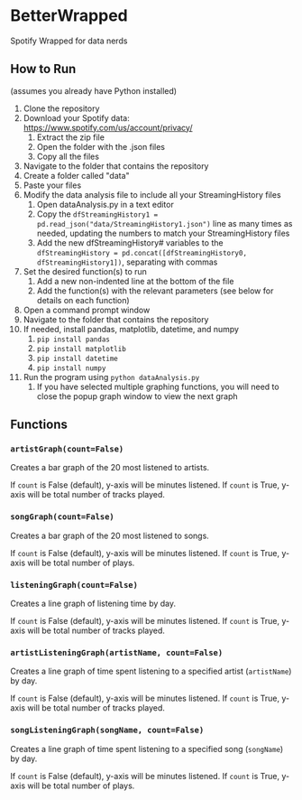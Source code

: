 # BetterWrapped
Spotify Wrapped for data nerds

## How to Run
(assumes you already have Python installed)
1. Clone the repository
2. Download your Spotify data: https://www.spotify.com/us/account/privacy/
	1. Extract the zip file
	2. Open the folder with the .json files
	3. Copy all the files
3. Navigate to the folder that contains the repository
4. Create a folder called "data"
5. Paste your files
6. Modify the data analysis file to include all your StreamingHistory files
	1. Open dataAnalysis.py in a text editor
	2. Copy the `dfStreamingHistory1 = pd.read_json("data/StreamingHistory1.json")` line as many times as needed, updating the numbers to match your StreamingHistory files
	3. Add the new dfStreamingHistory# variables to the `dfStreamingHistory = pd.concat([dfStreamingHistory0, dfStreamingHistory1])`, separating with commas
7. Set the desired function(s) to run
	1. Add a new non-indented line at the bottom of the file
	2. Add the function(s) with the relevant parameters (see below for details on each function)
8. Open a command prompt window
9. Navigate to the folder that contains the repository
10. If needed, install pandas, matplotlib, datetime, and numpy
	1. `pip install pandas`
	2. `pip install matplotlib`
	3. `pip install datetime`
	4. `pip install numpy`
11. Run the program using `python dataAnalysis.py`
	1. If you have selected multiple graphing functions, you will need to close the popup graph window to view the next graph
	
## Functions

### `artistGraph(count=False)`
Creates a bar graph of the 20 most listened to artists.

If `count` is False (default), y-axis will be minutes listened.
If `count` is True, y-axis will be total number of tracks played.

### `songGraph(count=False)`
Creates a bar graph of the 20 most listened to songs.

If `count` is False (default), y-axis will be minutes listened.
If `count` is True, y-axis will be total number of plays.

### `listeningGraph(count=False)`
Creates a line graph of listening time by day.

If `count` is False (default), y-axis will be minutes listened.
If `count` is True, y-axis will be total number of tracks played.

### `artistListeningGraph(artistName, count=False)`
Creates a line graph of time spent listening to a specified artist (`artistName`) by day.

If `count` is False (default), y-axis will be minutes listened.
If `count` is True, y-axis will be total number of tracks played.

### `songListeningGraph(songName, count=False)`
Creates a line graph of time spent listening to a specified song (`songName`) by day.

If `count` is False (default), y-axis will be minutes listened.
If `count` is True, y-axis will be total number of plays.